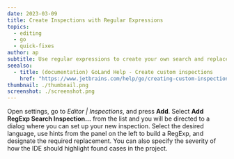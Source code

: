 ```yaml
---
date: 2023-03-09
title: Create Inspections with Regular Expressions
topics:
  - editing
  - go
  - quick-fixes
author: ap
subtitle: Use regular expressions to create your own search and replace inspections.
seealso:
  - title: (documentation) GoLand Help - Create custom inspections
    href: "https://www.jetbrains.com/help/go/creating-custom-inspections.html"
thumbnail: ./thumbnail.png
screenshot: ./screenshot.png
---
```


Open settings, go to _Editor | Inspections_, and press **Add**. Select **Add RegExp Search Inspection…** from the list and you will be directed to a dialog where you can set up your new inspection. Select the desired language, use hints from the panel on the left to build a RegExp, and designate the required replacement. You can also specify the severity of how the IDE should highlight found cases in the project.
